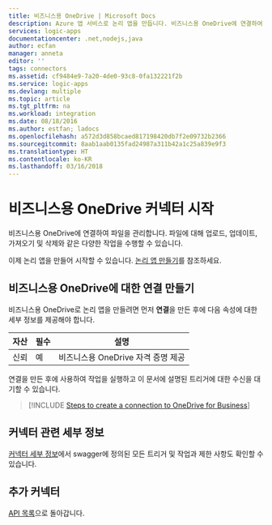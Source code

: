 ```yaml
---
title: 비즈니스용 OneDrive | Microsoft Docs
description: Azure 앱 서비스로 논리 앱을 만듭니다. 비즈니스용 OneDrive에 연결하여 파일을 관리합니다. 파일에 대해 업로드, 업데이트, 가져오기 및 삭제와 같은 다양한 작업을 수행할 수 있습니다.
services: logic-apps
documentationcenter: .net,nodejs,java
author: ecfan
manager: anneta
editor: ''
tags: connectors
ms.assetid: cf9484e9-7a20-4de0-93c8-0fa132221f2b
ms.service: logic-apps
ms.devlang: multiple
ms.topic: article
ms.tgt_pltfrm: na
ms.workload: integration
ms.date: 08/18/2016
ms.author: estfan; ladocs
ms.openlocfilehash: a572d3d858bcaed817198420db7f2e09732b2366
ms.sourcegitcommit: 8aab1aab0135fad24987a311b42a1c25a839e9f3
ms.translationtype: HT
ms.contentlocale: ko-KR
ms.lasthandoff: 03/16/2018
---
```

# <a name="get-started-with-the-onedrive-for-business-connector"></a>비즈니스용 OneDrive 커넥터 시작
비즈니스용 OneDrive에 연결하여 파일을 관리합니다. 파일에 대해 업로드, 업데이트, 가져오기 및 삭제와 같은 다양한 작업을 수행할 수 있습니다.

이제 논리 앱을 만들어 시작할 수 있습니다. [논리 앱 만들기](../logic-apps/quickstart-create-first-logic-app-workflow.md)를 참조하세요.

## <a name="create-a-connection-to-onedrive-for-business"></a>비즈니스용 OneDrive에 대한 연결 만들기
비즈니스용 OneDrive로 논리 앱을 만들려면 먼저 **연결**을 만든 후에 다음 속성에 대한 세부 정보를 제공해야 합니다.

| 자산 | 필수 | 설명 |
| --- | --- | --- |
| 신뢰 |예 |비즈니스용 OneDrive 자격 증명 제공 |

연결을 만든 후에 사용하여 작업을 실행하고 이 문서에 설명된 트리거에 대한 수신을 대기할 수 있습니다.

> [!INCLUDE [Steps to create a connection to OneDrive for Business](../../includes/connectors-create-api-onedriveforbusiness.md)]
> 

## <a name="connector-specific-details"></a>커넥터 관련 세부 정보

[커넥터 세부 정보](/connectors/onedriveforbusinessconnector/)에서 swagger에 정의된 모든 트리거 및 작업과 제한 사항도 확인할 수 있습니다.

## <a name="more-connectors"></a>추가 커넥터
[API 목록](apis-list.md)으로 돌아갑니다.